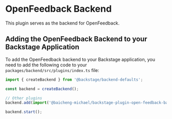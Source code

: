 # OpenFeedback Backend

This plugin serves as the backend for OpenFeedback.

## Adding the OpenFeedback Backend to your Backstage Application

To add the OpenFeedback backend to your Backstage application, you need to add the following code to your `packages/backend/src/plugins/index.ts` file:

```typescript
import { createBackend } from '@backstage/backend-defaults';

const backend = createBackend();

// Other plugins
backend.add(import('@baicheng-michael/backstage-plugin-open-feedback-backend'));

backend.start();
```
